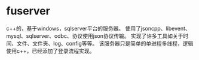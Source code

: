 # fuserver
c++的，基于windows，sqlserver平台的服务器。 使用了jsoncpp、libevent、mysql、sqlserver、odbc、协议使用json协议传输。 实现了许多工具如关于时间、文件、文件夹、log、config等等。 该服务器只是简单的单进程多线程，逻辑使用c++，已经添加了登录流程实现。
